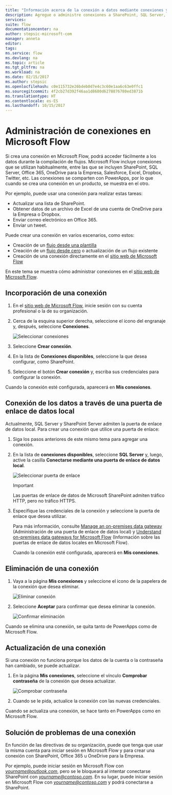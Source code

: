 ```yaml
---
title: "Información acerca de la conexión a datos mediante conexiones y puertas de enlace de datos locales | Microsoft Docs"
description: Agregue o administre conexiones a SharePoint, SQL Server, OneDrive para la Empresa, Salesforce, Office 365, OneDrive, Dropbox, Twitter, Google Drive, etc.
services: 
suite: flow
documentationcenter: na
author: stepsic-microsoft-com
manager: anneta
editor: 
tags: 
ms.service: flow
ms.devlang: na
ms.topic: article
ms.tgt_pltfrm: na
ms.workload: na
ms.date: 02/15/2017
ms.author: stepsic
ms.openlocfilehash: c0e115732e26bdeb0d7e4c3c60e1aa6c63e0ffc1
ms.sourcegitcommit: 4f2cb27d392f46aa1d8680d6278876780ed3871b
ms.translationtype: HT
ms.contentlocale: es-ES
ms.lasthandoff: 10/15/2017
---
```

# <a name="manage-connections-in-microsoft-flow"></a>Administración de conexiones en Microsoft Flow
Si crea una conexión en Microsoft Flow, podrá acceder fácilmente a los datos durante la compilación de flujos. Microsoft Flow incluye conexiones que se utilizan habitualmente, entre las que se incluyen SharePoint, SQL Server, Office 365, OneDrive para la Empresa, Salesforce, Excel, Dropbox, Twitter, etc. Las conexiones se comparten con PowerApps, por lo que cuando se crea una conexión en un producto, se muestra en el otro.

Por ejemplo, puede usar una conexión para realizar estas tareas:

* Actualizar una lista de SharePoint.
* Obtener datos de un archivo de Excel de una cuenta de OneDrive para la Empresa o Dropbox.
* Enviar correo electrónico en Office 365.
* Enviar un tweet.

Puede crear una conexión en varios escenarios, como estos:

* Creación de un [flujo desde una plantilla](get-started-logic-template.md)
* Creación de un [flujo desde cero](get-started-logic-flow.md) o actualización de un flujo existente
* Creación de una conexión directamente en el [sitio web de Microsoft Flow][1]

En este tema se muestra cómo administrar conexiones en el [sitio web de Microsoft Flow][1].

## <a name="add-a-connection"></a>Incorporación de una conexión
1. En el [sitio web de Microsoft Flow][1], inicie sesión con su cuenta profesional o la de su organización.
2. Cerca de la esquina superior derecha, seleccione el icono del engranaje y, después, seleccione **Conexiones**.
   
    ![Seleccionar conexiones](./media/add-manage-connections/connections-menu.png)
3. Seleccione **Crear conexión**.
4. En la lista de **Conexiones disponibles**, seleccione la que desea configurar, como SharePoint.
5. Seleccione el botón **Crear conexión** y, escriba sus credenciales para configurar la conexión.

Cuando la conexión esté configurada, aparecerá en **Mis conexiones**.

## <a name="connect-to-your-data-through-an-on-premises-data-gateway"></a>Conexión de los datos a través de una puerta de enlace de datos local
Actualmente, SQL Server y SharePoint Server admiten la puerta de enlace de datos local. Para crear una conexión que utilice una puerta de enlace:

1. Siga los pasos anteriores de este mismo tema para agregar una conexión.
2. En la lista de **conexiones disponibles**, seleccione **SQL Server** y, luego, active la casilla **Conectarse mediante una puerta de enlace de datos local**.
   
    ![Seleccionar puerta de enlace](./media/add-manage-connections/select-gateway.png)
   
   > [!IMPORTANT]
   > Las puertas de enlace de datos de Microsoft SharePoint admiten tráfico HTTP, pero no tráfico HTTPS.
   > 
   > 
3. Especifique las credenciales de la conexión y seleccione la puerta de enlace que desea utilizar.
   
    Para más información, consulte [Manage an on-premises data gateway](gateway-manage.md) (Administración de una puerta de enlace de datos local) y [Understand on-premises data gateways for Microsoft Flow](gateway-reference.md) (Información sobre las puertas de enlace de datos locales en Microsoft Flow).
   
    Cuando la conexión esté configurada, aparecerá en **Mis conexiones**.

## <a name="delete-a-connection"></a>Eliminación de una conexión
1. Vaya a la página **Mis conexiones** y seleccione el icono de la papelera de la conexión que desea eliminar.
   
    ![Eliminar conexión](./media/add-manage-connections/delete-connection.png)
2. Seleccione **Aceptar** para confirmar que desea eliminar la conexión.
   
    ![Confirmar eliminación](./media/add-manage-connections/delete-confirmation.png)

Cuando se elimina una conexión, se quita tanto de PowerApps como de Microsoft Flow.

## <a name="update-a-connection"></a>Actualización de una conexión
Si una conexión no funciona porque los datos de la cuenta o la contraseña han cambiado, se puede actualizar.

1. En la página **Mis conexiones**, seleccione el vínculo **Comprobar contraseña** de la conexión que desea actualizar.
   
    ![Comprobar contraseña](./media/add-manage-connections/verify-password.png)
2. Cuando se le pida, actualice la conexión con las nuevas credenciales.

Cuando se actualiza una conexión, se hace tanto en PowerApps como en Microsoft Flow.

## <a name="troubleshoot-a-connection"></a>Solución de problemas de una conexión
En función de las directivas de su organización, puede que tenga que usar la misma cuenta para iniciar sesión en Microsoft Flow y para crear una conexión con SharePoint, Office 365 u OneDrive para la Empresa.

Por ejemplo, puede iniciar sesión en Microsoft Flow con *yourname@outlook.com*, pero se le bloqueará al intentar conectarse SharePoint con *yourname@contoso.com*. En su lugar, puede iniciar sesión en Microsoft Flow con *yourname@contoso.com* y podrá conectarse a SharePoint.

<!--Reference links in article-->
[1]: https://flow.microsoft.com
